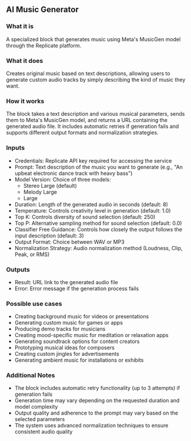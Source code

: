 
## AI Music Generator

### What it is
A specialized block that generates music using Meta's MusicGen model through the Replicate platform.

### What it does
Creates original music based on text descriptions, allowing users to generate custom audio tracks by simply describing the kind of music they want.

### How it works
The block takes a text description and various musical parameters, sends them to Meta's MusicGen model, and returns a URL containing the generated audio file. It includes automatic retries if generation fails and supports different output formats and normalization strategies.

### Inputs
- Credentials: Replicate API key required for accessing the service
- Prompt: Text description of the music you want to generate (e.g., "An upbeat electronic dance track with heavy bass")
- Model Version: Choice of three models:
  - Stereo Large (default)
  - Melody Large
  - Large
- Duration: Length of the generated audio in seconds (default: 8)
- Temperature: Controls creativity level in generation (default: 1.0)
- Top K: Controls diversity of sound selection (default: 250)
- Top P: Alternative sampling method for sound selection (default: 0.0)
- Classifier Free Guidance: Controls how closely the output follows the input description (default: 3)
- Output Format: Choice between WAV or MP3
- Normalization Strategy: Audio normalization method (Loudness, Clip, Peak, or RMS)

### Outputs
- Result: URL link to the generated audio file
- Error: Error message if the generation process fails

### Possible use cases
- Creating background music for videos or presentations
- Generating custom music for games or apps
- Producing demo tracks for musicians
- Creating mood-specific music for meditation or relaxation apps
- Generating soundtrack options for content creators
- Prototyping musical ideas for composers
- Creating custom jingles for advertisements
- Generating ambient music for installations or exhibits

### Additional Notes
- The block includes automatic retry functionality (up to 3 attempts) if generation fails
- Generation time may vary depending on the requested duration and model complexity
- Output quality and adherence to the prompt may vary based on the selected parameters
- The system uses advanced normalization techniques to ensure consistent audio quality

